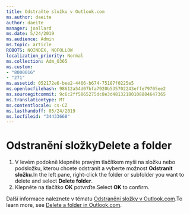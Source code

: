 ```yaml
---
title: Odstraňte složku v Outlook.com
ms.author: daeite
author: daeite
manager: joallard
ms.date: 5/24/2019
ms.audience: Admin
ms.topic: article
ROBOTS: NOINDEX, NOFOLLOW
localization_priority: Normal
ms.collection: Adm_O365
ms.custom:
- "8000016"
- "271"
ms.assetid: 052172e6-bee2-4466-b674-75187f0225e5
ms.openlocfilehash: 98612a54d07bfa7920b535702243effe79705ee2
ms.sourcegitcommit: 9c6c2ff5865275dc8e3d48132180108884647365
ms.translationtype: MT
ms.contentlocale: cs-CZ
ms.lasthandoff: 05/24/2019
ms.locfileid: "34433668"
---
```

# <a name="delete-a-folder"></a><span data-ttu-id="59072-102">Odstranění složky</span><span class="sxs-lookup"><span data-stu-id="59072-102">Delete a folder</span></span>

1. <span data-ttu-id="59072-103">V levém podokně klepněte pravým tlačítkem myši na složku nebo podsložku, kterou chcete odstranit a vyberte možnost **Odstranit složku**.</span><span class="sxs-lookup"><span data-stu-id="59072-103">In the left pane, right-click the folder or subfolder you want to delete and select **Delete folder**.</span></span>
2. <span data-ttu-id="59072-104">Klepněte na tlačítko **OK** potvrďte.</span><span class="sxs-lookup"><span data-stu-id="59072-104">Select **OK** to confirm.</span></span>

<span data-ttu-id="59072-105">Další informace naleznete v tématu [Odstranění složky v Outlook.com](https://go.microsoft.com/fwlink/p/?linkid=873134).</span><span class="sxs-lookup"><span data-stu-id="59072-105">To learn more, see [Delete a folder in Outlook.com](https://go.microsoft.com/fwlink/p/?linkid=873134).</span></span>
